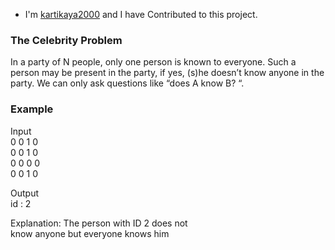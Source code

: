 * I'm [kartikaya2000](https://github.com/kartikaya2000) and I have Contributed to this project.

### The Celebrity Problem
In a party of N people, only one person is known to everyone. Such a person may be present in the party, 
if yes, (s)he doesn’t know anyone in the party. We can only ask questions like “does A know B? “.

### Example<br>
Input<br>
0 0 1 0<br>
0 0 1 0<br>
0 0 0 0<br>
0 0 1 0<br>

Output<br>
id : 2<br>

Explanation: The person with ID 2 does not<br>
know anyone but everyone knows him

